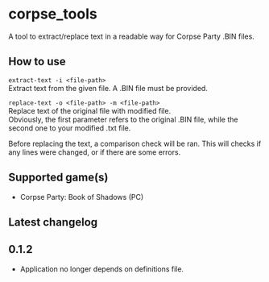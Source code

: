 # corpse_tools

A tool to extract/replace text in a readable way for Corpse Party .BIN files.

## How to use

`extract-text -i <file-path>` \
Extract text from the given file. A .BIN file must be provided.

`replace-text -o <file-path> -m <file-path>` \
Replace text of the original file with modified file. \
Obviously, the first parameter refers to the original .BIN file, while the second one to your modified .txt file.

Before replacing the text, a comparison check will be ran. This will checks if any lines were changed, or if there are
some errors.

## Supported game(s)

- Corpse Party: Book of Shadows (PC)

## Latest changelog

## 0.1.2

- Application no longer depends on definitions file.
